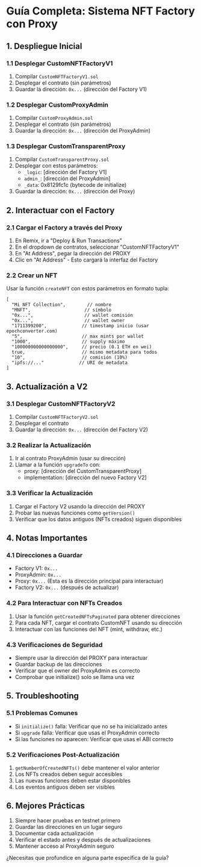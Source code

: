 # Guía Completa: Sistema NFT Factory con Proxy

## 1. Despliegue Inicial

### 1.1 Desplegar CustomNFTFactoryV1
1. Compilar `CustomNFTFactoryV1.sol`
2. Desplegar el contrato (sin parámetros)
3. Guardar la dirección: `0x...` (dirección del Factory V1)

### 1.2 Desplegar CustomProxyAdmin
1. Compilar `CustomProxyAdmin.sol`
2. Desplegar el contrato (sin parámetros)
3. Guardar la dirección: `0x...` (dirección del ProxyAdmin)

### 1.3 Desplegar CustomTransparentProxy
1. Compilar `CustomTransparentProxy.sol`
2. Desplegar con estos parámetros:
   - `_logic`: [dirección del Factory V1]
   - `admin_`: [dirección del ProxyAdmin]
   - `_data`: 0x8129fc1c (bytecode de initialize)
3. Guardar la dirección: `0x...` (dirección del Proxy)

## 2. Interactuar con el Factory

### 2.1 Cargar el Factory a través del Proxy
1. En Remix, ir a "Deploy & Run Transactions"
2. En el dropdown de contratos, seleccionar "CustomNFTFactoryV1"
3. En "At Address", pegar la dirección del PROXY
4. Clic en "At Address" - Esto cargará la interfaz del Factory

### 2.2 Crear un NFT
Usar la función `createNFT` con estos parámetros en formato tupla:
```solidity
[
  "Mi NFT Collection",        // nombre
  "MNFT",                    // símbolo
  "0x...",                   // wallet comisión
  "0x...",                   // wallet owner
  "1711399200",             // timestamp inicio (usar epochconverter.com)
  "5",                      // max mints por wallet
  "1000",                   // supply máximo
  "100000000000000000",     // precio (0.1 ETH en wei)
  true,                     // mismo metadata para todos
  "10",                     // comisión (10%)
  "ipfs://..."             // URI de metadata
]
```

## 3. Actualización a V2

### 3.1 Desplegar CustomNFTFactoryV2
1. Compilar `CustomNFTFactoryV2.sol`
2. Desplegar el contrato
3. Guardar la dirección: `0x...` (dirección del Factory V2)

### 3.2 Realizar la Actualización
1. Ir al contrato ProxyAdmin (usar su dirección)
2. Llamar a la función `upgradeTo` con:
   - proxy: [dirección del CustomTransparentProxy]
   - implementation: [dirección del nuevo Factory V2]

### 3.3 Verificar la Actualización
1. Cargar el Factory V2 usando la dirección del PROXY
2. Probar las nuevas funciones como `getVersion()`
3. Verificar que los datos antiguos (NFTs creados) siguen disponibles

## 4. Notas Importantes

### 4.1 Direcciones a Guardar
- Factory V1: `0x...`
- ProxyAdmin: `0x...`
- Proxy: `0x...` (Esta es la dirección principal para interactuar)
- Factory V2: `0x...` (después de actualizar)

### 4.2 Para Interactuar con NFTs Creados
1. Usar la función `getCreatedNFTsPaginated` para obtener direcciones
2. Para cada NFT, cargar el contrato CustomNFT usando su dirección
3. Interactuar con las funciones del NFT (mint, withdraw, etc.)

### 4.3 Verificaciones de Seguridad
- Siempre usar la dirección del PROXY para interactuar
- Guardar backup de las direcciones
- Verificar que el owner del ProxyAdmin es correcto
- Comprobar que initialize() solo se llama una vez

## 5. Troubleshooting

### 5.1 Problemas Comunes
- Si `initialize()` falla: Verificar que no se ha inicializado antes
- Si `upgrade` falla: Verificar que usas el ProxyAdmin correcto
- Si las funciones no aparecen: Verificar que usas el ABI correcto

### 5.2 Verificaciones Post-Actualización
1. `getNumberOfCreatedNFTs()` debe mantener el valor anterior
2. Los NFTs creados deben seguir accesibles
3. Las nuevas funciones deben estar disponibles
4. Los eventos antiguos deben ser visibles

## 6. Mejores Prácticas

1. Siempre hacer pruebas en testnet primero
2. Guardar las direcciones en un lugar seguro
3. Documentar cada actualización
4. Verificar el estado antes y después de actualizaciones
5. Mantener acceso al ProxyAdmin seguro

¿Necesitas que profundice en alguna parte específica de la guía?